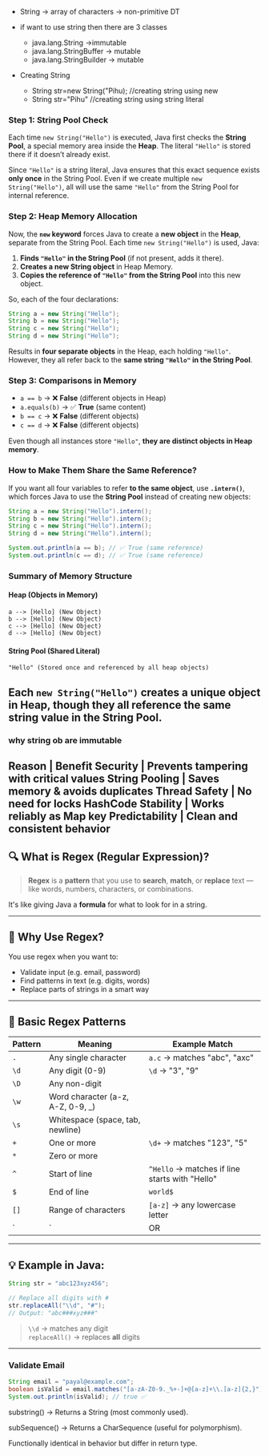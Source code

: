 - String -> array of characters -> non-primitive DT
- if want to use string then there are 3 classes
    - java.lang.String ->immutable
    - java.lang.StringBuffer -> mutable
    - java.lang.StringBuilder -> mutable
  
- Creating String
    - String str=new String("Pihu); //creating string using new 
    - String str="Pihu" //creating string using string literal
      

### Step 1: **String Pool Check**
Each time `new String("Hello")` is executed, Java first checks the **String Pool**, a special memory area inside the **Heap**. The literal `"Hello"` is stored there if it doesn’t already exist.

Since `"Hello"` is a string literal, Java ensures that this exact sequence exists **only once** in the String Pool. Even if we create multiple `new String("Hello")`, all will use the same `"Hello"` from the String Pool for internal reference.

### Step 2: **Heap Memory Allocation**
Now, the **`new` keyword** forces Java to create a **new object** in the **Heap**, separate from the String Pool.
Each time `new String("Hello")` is used, Java:
1. **Finds `"Hello"` in the String Pool** (if not present, adds it there).
2. **Creates a new String object** in Heap Memory.
3. **Copies the reference of `"Hello"` from the String Pool** into this new object.

So, each of the four declarations:

```java
String a = new String("Hello");
String b = new String("Hello");
String c = new String("Hello");
String d = new String("Hello");
```

Results in **four separate objects** in the Heap, each holding `"Hello"`. However, they all refer back to the **same string `"Hello"` in the String Pool**.

### Step 3: **Comparisons in Memory**
- `a == b` → ❌ **False** (different objects in Heap)
- `a.equals(b)` → ✅ **True** (same content)
- `b == c` → ❌ **False** (different objects)
- `c == d` → ❌ **False** (different objects)

Even though all instances store `"Hello"`, **they are distinct objects in Heap memory**.

### How to Make Them Share the Same Reference?
If you want all four variables to refer **to the same object**, use **`.intern()`**, which forces Java to use the **String Pool** instead of creating new objects:

```java
String a = new String("Hello").intern();
String b = new String("Hello").intern();
String c = new String("Hello").intern();
String d = new String("Hello").intern();

System.out.println(a == b); // ✅ True (same reference)
System.out.println(c == d); // ✅ True (same reference)
```

### **Summary of Memory Structure**
#### **Heap (Objects in Memory)**
```
a --> [Hello] (New Object)
b --> [Hello] (New Object)
c --> [Hello] (New Object)
d --> [Hello] (New Object)
```
#### **String Pool (Shared Literal)**
```
"Hello" (Stored once and referenced by all heap objects)
```

Each `new String("Hello")` **creates a unique object in Heap**, though they all reference the **same string value in the String Pool**.
---
### why string ob are immutable
Reason | Benefit
Security | Prevents tampering with critical values
String Pooling | Saves memory & avoids duplicates
Thread Safety | No need for locks
HashCode Stability | Works reliably as Map key
Predictability | Clean and consistent behavior
---

## 🔍 What is **Regex** (Regular Expression)?

> **Regex** is a **pattern** that you use to **search**, **match**, or **replace** text — like words, numbers, characters, or combinations.

It's like giving Java a **formula** for what to look for in a string.

---

## 📌 Why Use Regex?

You use regex when you want to:
- Validate input (e.g. email, password)
- Find patterns in text (e.g. digits, words)
- Replace parts of strings in a smart way

---

## 🧪 Basic Regex Patterns

| Pattern      | Meaning                            | Example Match                |
|--------------|-------------------------------------|------------------------------|
| `.`          | Any single character                | `a.c` → matches "abc", "axc" |
| `\d`         | Any digit (0-9)                     | `\d` → "3", "9"              |
| `\D`         | Any non-digit                       |                              |
| `\w`         | Word character (a-z, A-Z, 0-9, _)   |                              |
| `\s`         | Whitespace (space, tab, newline)    |                              |
| `+`          | One or more                        | `\d+` → matches "123", "5"   |
| `*`          | Zero or more                        |                              |
| `^`          | Start of line                       | `^Hello` → matches if line starts with "Hello" |
| `$`          | End of line                         | `world$`                     |
| `[]`         | Range of characters                 | `[a-z]` → any lowercase letter |
| `|`          | OR                                  | `cat|dog` → "cat" or "dog"   |

---

## 💡 Example in Java:

```java
String str = "abc123xyz456";

// Replace all digits with #
str.replaceAll("\\d", "#");  
// Output: "abc###xyz###"
```

> `\\d` → matches any digit  
> `replaceAll()` → replaces **all** digits

---

### Validate Email

```java
String email = "payal@example.com";
boolean isValid = email.matches("[a-zA-Z0-9._%+-]+@[a-z]+\\.[a-z]{2,}");
System.out.println(isValid); // true ✅
```
substring() → Returns a String (most commonly used).

subSequence() → Returns a CharSequence (useful for polymorphism).

Functionally identical in behavior but differ in return type.
